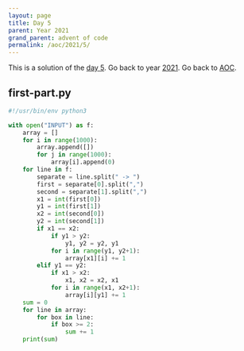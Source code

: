 ```yaml
---
layout: page
title: Day 5
parent: Year 2021
grand_parent: advent of code
permalink: /aoc/2021/5/
---
```


This is a solution of the [day 5](https://adventofcode.com/2021/day/5). Go back to year [2021](/aoc/2021). Go back to [AOC](/aoc/).

## first-part.py

```py
#!/usr/bin/env python3

with open("INPUT") as f:
    array = []
    for i in range(1000):
        array.append([])
        for j in range(1000):
            array[i].append(0)
    for line in f:
        separate = line.split(" -> ")
        first = separate[0].split(",")
        second = separate[1].split(",")
        x1 = int(first[0])
        y1 = int(first[1])
        x2 = int(second[0])
        y2 = int(second[1])
        if x1 == x2:
            if y1 > y2:
                y1, y2 = y2, y1
            for i in range(y1, y2+1):
                array[x1][i] += 1
        elif y1 == y2:
            if x1 > x2:
                x1, x2 = x2, x1
            for i in range(x1, x2+1):
                array[i][y1] += 1
    sum = 0
    for line in array:
        for box in line:
            if box >= 2:
                sum += 1
    print(sum)
```

